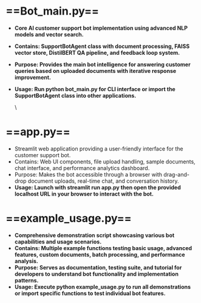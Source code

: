 # **==Bot_main.py==**

* **Core AI customer support bot implementation using advanced NLP models and vector search.**
* **Contains: SupportBotAgent class with document processing, FAISS vector store, DistilBERT QA pipeline, and feedback loop system.**
* **Purpose: Provides the main bot intelligence for answering customer queries based on uploaded documents with iterative response improvement.**
* **Usage: Run python bot_main.py for CLI interface or import the SupportBotAgent class into other applications.**

  \

# ==app.py==

* Streamlit web application providing a user-friendly interface for the customer support bot.
* Contains: Web UI components, file upload handling, sample documents, chat interface, and performance analytics dashboard.
* Purpose: Makes the bot accessible through a browser with drag-and-drop document uploads, real-time chat, and conversation history.
* **Usage: Launch with streamlit run app.py then open the provided localhost URL in your browser to interact with the bot.**


# ==example_usage.py==

* **Comprehensive demonstration script showcasing various bot capabilities and usage scenarios.**
* **Contains: Multiple example functions testing basic usage, advanced features, custom documents, batch processing, and performance analysis.**
* **Purpose: Serves as documentation, testing suite, and tutorial for developers to understand bot functionality and implementation patterns.**
* **Usage: Execute python example_usage.py to run all demonstrations or import specific functions to test individual bot features.**


